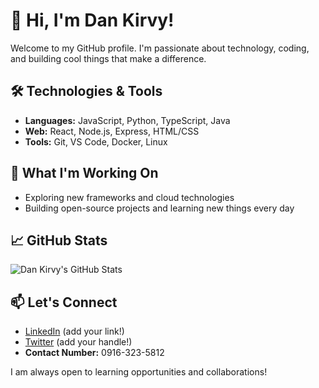 # 👋 Hi, I'm Dan Kirvy!

Welcome to my GitHub profile. I'm passionate about technology, coding, and building cool things that make a difference.

## 🛠️ Technologies & Tools

- **Languages:** JavaScript, Python, TypeScript, Java
- **Web:** React, Node.js, Express, HTML/CSS
- **Tools:** Git, VS Code, Docker, Linux

## 🌱 What I'm Working On

- Exploring new frameworks and cloud technologies
- Building open-source projects and learning new things every day

## 📈 GitHub Stats

![Dan Kirvy's GitHub Stats](https://github-readme-stats.vercel.app/api?username=dankirvyy&show_icons=true&theme=radical)

## 📫 Let's Connect

- [LinkedIn](https://www.linkedin.com/) (add your link!)
- [Twitter](https://twitter.com/) (add your handle!)
- **Contact Number:** 0916-323-5812

I am always open to learning opportunities and collaborations!

<!--
**dankirvyy/dankirvyy** is a ✨ _special_ ✨ repository because its `README.md` (this file) appears on your GitHub profile.

Here are some ideas to get you started:

- 🔭 I’m currently working on ...
- 🌱 I’m currently learning ...
- 👯 I’m looking to collaborate on ...
- 🤔 I’m looking for help with ...
- 💬 Ask me about ...
- 📫 How to reach me: ...
- 😄 Pronouns: ...
- ⚡ Fun fact: ...
-->
